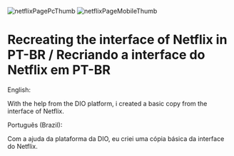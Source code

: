 ![netflixPagePcThumb](https://user-images.githubusercontent.com/75752123/115881384-100c0a80-a422-11eb-8573-caaae50b3962.jpg)
![netflixPageMobileThumb](https://user-images.githubusercontent.com/75752123/115881389-113d3780-a422-11eb-859c-ee833b5a4325.jpg)
# Recreating the interface of Netflix in PT-BR / Recriando a interface do Netflix em PT-BR

English:

With the help from the DIO platform, i created a basic copy from the interface of Netflix.

Português (Brazil):

Com a ajuda da plataforma da DIO, eu criei uma cópia básica da interface do Netflix.
